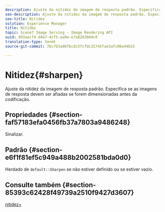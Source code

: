 ```yaml
---
description: Ajuste da nitidez da imagem de resposta padrão. Especifica se as imagens de resposta devem ser afiadas se forem dimensionadas antes da codificação.
seo-description: Ajuste da nitidez da imagem de resposta padrão. Especifica se as imagens de resposta devem ser afiadas se forem dimensionadas antes da codificação.
seo-title: Nitidez
solution: Experience Manager
title: Nitidez
topic: Scene7 Image Serving - Image Rendering API
uuid: d93aacf4-d4e7-4cf5-aa9e-e7a82630d4c0
translation-type: tm+mt
source-git-commit: 7bc7b3a86fbcdc57cfdc31745fae3afc06e44b15

---
```



# Nitidez{#sharpen}

Ajuste da nitidez da imagem de resposta padrão. Especifica se as imagens de resposta devem ser afiadas se forem dimensionadas antes da codificação.

## Propriedades {#section-faf57183efa0456fb37a7803a9486248}

Sinalizar.

## Padrão {#section-e6f1f81ef5c949a488b2002581bda0d0}

Herdado de `default::Sharpen` se não estiver definido ou se estiver vazio.

## Consulte também {#section-85393c62428f49739a2510f9427d3607}

[nitidez=](../../../../../ir-api/http-protocol/image-rendering-api-ref/c-ir-http-protocol-ref/c-ir-http-protocol-command-reference/r-ir-http-sharpen.md#reference-13034d22d176483cb99ccafc2a4f6a6e)
